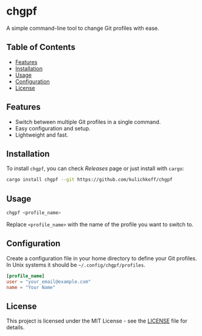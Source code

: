 # chgpf

A simple command-line tool to change Git profiles with ease.

## Table of Contents

- [Features](#features)
- [Installation](#installation)
- [Usage](#usage)
- [Configuration](#configuration)
- [License](#license)

## Features

- Switch between multiple Git profiles in a single command.
- Easy configuration and setup.
- Lightweight and fast.

## Installation

To install `chgpf`, you can check *Releases* page or just install with `cargo`:

```bash
cargo install chgpf --git https://github.com/kulichkoff/chgpf
```

## Usage

```bash
chgpf <profile_name>
```

Replace `<profile_name>` with the name of the profile you want to switch to.

## Configuration

Create a configuration file in your home directory to define your Git
profiles. In Unix systems it should be `~/.config/chgpf/profiles`.

```toml
[profile_name]
user = "your_email@example.com"
name = "Your Name"
```

## License

This project is licensed under the MIT License - see the [LICENSE](LICENSE)
file for details.
